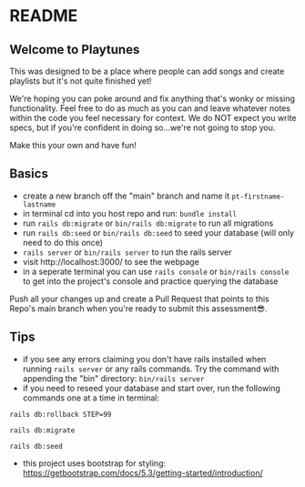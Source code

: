 # README

## Welcome to Playtunes

This was designed to be a place where people can add songs and create playlists but it's not quite finished yet!

We're hoping you can poke around and fix anything that's wonky or missing functionality. Feel free to do as much as you can and leave whatever notes within the code you feel necessary for context. We do NOT expect you write specs, but if you're confident in doing so...we're not going to stop you.

Make this your own and have fun!

## Basics
- create a new branch off the "main" branch and name it `pt-firstname-lastname`
- in terminal cd into you host repo and run: `bundle install`
- run `rails db:migrate` or `bin/rails db:migrate` to run all migrations
- run `rails db:seed` or `bin/rails db:seed` to seed your database (will only need to do this once)
- `rails server` or `bin/rails server` to run the rails server
- visit http://localhost:3000/ to see the webpage
- in a seperate terminal you can use `rails console` or `bin/rails console` to get into the project's console and practice querying the database

Push all your changes up and create a Pull Request that points to this Repo's main branch when you're ready to submit this assessment😎.

## Tips
- if you see any errors claiming you don't have rails installed when running `rails server` or any rails commands. Try the command with appending the "bin" directory: `bin/rails server`
- if you need to reseed your database and start over, run the following commands one at a time in terminal:
```
rails db:rollback STEP=99 

rails db:migrate

rails db:seed
```
- this project uses bootstrap for styling: https://getbootstrap.com/docs/5.3/getting-started/introduction/


